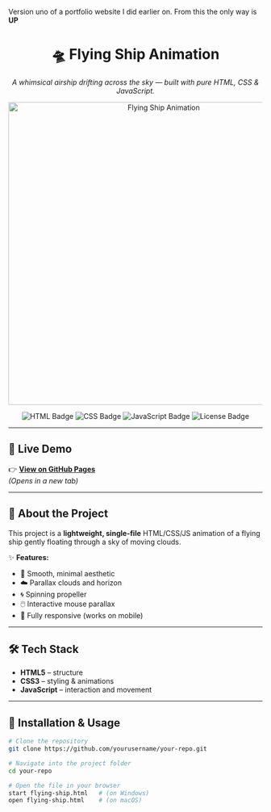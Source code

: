 Version uno of a portfolio website I did earlier on. From this the only way is **UP**
<!-- Title -->
<h1 align="center">🛸 Flying Ship Animation</h1>

<!-- Subtitle -->
<p align="center">
  <em>A whimsical airship drifting across the sky — built with pure HTML, CSS & JavaScript.</em>
</p>

<!-- Preview GIF -->
<p align="center">
  <img src="assets/flying-ship.gif" alt="Flying Ship Animation" width="600"/>
</p>

<!-- Badges -->
<p align="center">
  <img src="https://img.shields.io/badge/HTML-5-orange?logo=html5" alt="HTML Badge"/>
  <img src="https://img.shields.io/badge/CSS-3-blue?logo=css3" alt="CSS Badge"/>
  <img src="https://img.shields.io/badge/JavaScript-ES6-yellow?logo=javascript" alt="JavaScript Badge"/>
  <img src="https://img.shields.io/github/license/yourusername/your-repo" alt="License Badge"/>
</p>

---

## 🚀 Live Demo

👉 [**View on GitHub Pages**](https://yourusername.github.io/your-repo/)  
*(Opens in a new tab)*

---

## 🧭 About the Project

This project is a **lightweight, single-file** HTML/CSS/JS animation of a flying ship gently floating through a sky of moving clouds.

✨ **Features:**
- 🎨 Smooth, minimal aesthetic  
- ☁️ Parallax clouds and horizon  
- 🌀 Spinning propeller  
- 🖱️ Interactive mouse parallax  
- 📱 Fully responsive (works on mobile)

---

## 🛠️ Tech Stack

- **HTML5** – structure  
- **CSS3** – styling & animations  
- **JavaScript** – interaction and movement

---

## 📂 Installation & Usage

```bash
# Clone the repository
git clone https://github.com/yourusername/your-repo.git

# Navigate into the project folder
cd your-repo

# Open the file in your browser
start flying-ship.html   # (on Windows)
open flying-ship.html    # (on macOS)
